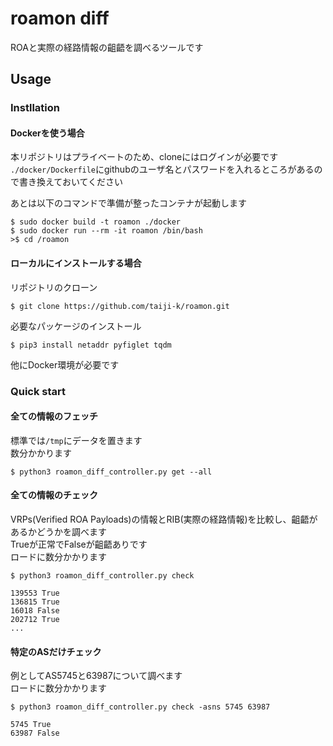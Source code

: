 # roamon diff
ROAと実際の経路情報の齟齬を調べるツールです

## Usage
### Instllation
#### Dockerを使う場合
本リポジトリはプライベートのため、cloneにはログインが必要です
`./docker/Dockerfile`にgithubのユーザ名とパスワードを入れるところがあるので書き換えておいてください

あとは以下のコマンドで準備が整ったコンテナが起動します
```
$ sudo docker build -t roamon ./docker
$ sudo docker run --rm -it roamon /bin/bash
>$ cd /roamon
```

#### ローカルにインストールする場合
リポジトリのクローン
```
$ git clone https://github.com/taiji-k/roamon.git
```

必要なパッケージのインストール
```
$ pip3 install netaddr pyfiglet tqdm
```

他にDocker環境が必要です

### Quick start

#### 全ての情報のフェッチ 
標準では`/tmp`にデータを置きます   
数分かかります
```
$ python3 roamon_diff_controller.py get --all
```
#### 全ての情報のチェック
VRPs(Verified ROA Payloads)の情報とRIB(実際の経路情報)を比較し、齟齬があるかどうかを調べます  
Trueが正常でFalseが齟齬ありです  
ロードに数分かかります
```
$ python3 roamon_diff_controller.py check

139553 True
136815 True
16018 False
202712 True
...
```

#### 特定のASだけチェック
例としてAS5745と63987について調べます  
ロードに数分かかります
```
$ python3 roamon_diff_controller.py check -asns 5745 63987

5745 True
63987 False
```
